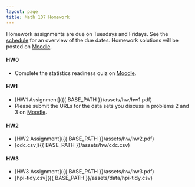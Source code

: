 ```yaml
---
layout: page
title: Math 107 Homework
---
```


Homework assignments are due on Tuesdays and Fridays. See the [schedule](schedule.html) for an overview of the due dates. Homework solutions will be posted on [Moodle](https://moodle.lawrence.edu/).

#### HW0

* Complete the statistics readiness quiz on [Moodle](https://moodle.lawrence.edu/).

#### HW1

* [HW1 Assignment]({{ BASE_PATH }}/assets/hw/hw1.pdf)
* Please submit the URLs for the data sets you discuss in problems 2 and 3 on [Moodle](https://moodle.lawrence.edu/).

#### HW2
* [HW2 Assignment]({{ BASE_PATH }}/assets/hw/hw2.pdf)
* [cdc.csv]({{ BASE_PATH }}/assets/hw/cdc.csv)

#### HW3
* [HW3 Assignment]({{ BASE_PATH }}/assets/hw/hw3.pdf)
* [hpi-tidy.csv]({{ BASE_PATH }}/assets/data/hpi-tidy.csv)